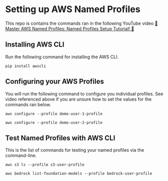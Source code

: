 # Setting up AWS Named Profiles

This repo is contains the commands ran in the following YouTube video <a href="https://youtu.be/6qXKlcApG8Q">🔐 Master AWS Named Profiles: Named Profiles Setup Tutorial! 🔑</a>

## Installing AWS CLI

Run the following command for installing the AWS CLI.

`
pip install awscli
`

## Configuring your AWS Profiles

You will run the following command to configure you individual profiles. See video referenced above if you are unsure how to set the values for the commands ran below.

`
aws configure --profile demo-user-1-profile
`

`
aws configure --profile demo-user-2-profile
`

## Test Named Profiles with AWS CLI

This is the list of commands for testing your named profiles via the command-line.

`
aws s3 ls --profile s3-user-profile
`

`
aws bedrock list-foundation-models --profile bedrock-user-profile
`